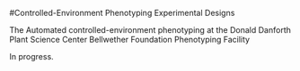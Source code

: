 #Controlled-Environment Phenotyping Experimental Designs

The Automated controlled-environment phenotyping at the Donald Danforth Plant Science Center Bellwether Foundation Phenotyping Facility

In progress.